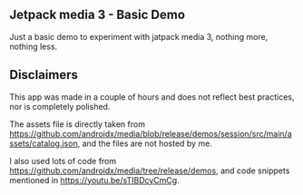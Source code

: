## Jetpack media 3 - Basic Demo
Just a basic demo to experiment with jatpack media 3, nothing more, nothing less.

## Disclaimers
This app was made in a couple of hours and does not reflect best practices, nor is completely polished.

The assets file is directly taken from https://github.com/androidx/media/blob/release/demos/session/src/main/assets/catalog.json, and the files are not hosted by me.

I also used lots of code from https://github.com/androidx/media/tree/release/demos, and code snippets mentioned in https://youtu.be/sTIBDcyCmCg.